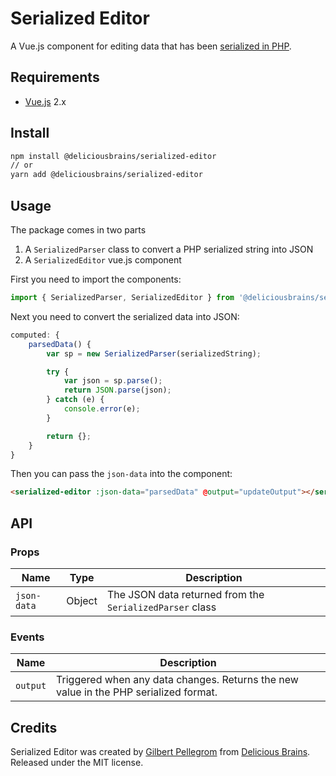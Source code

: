 # Serialized Editor

A Vue.js component for editing data that has been [serialized in PHP](http://php.net/manual/en/function.serialize.php).

## Requirements

* [Vue.js](https://vuejs.org/) 2.x

## Install

```bash
npm install @deliciousbrains/serialized-editor
// or
yarn add @deliciousbrains/serialized-editor
```

## Usage

The package comes in two parts

1. A `SerializedParser` class to convert a PHP serialized string into JSON
1. A `SerializedEditor` vue.js component

First you need to import the components: 

```javascript
import { SerializedParser, SerializedEditor } from '@deliciousbrains/serialized-editor';
```

Next you need to convert the serialized data into JSON:

```javascript
computed: {
    parsedData() {
        var sp = new SerializedParser(serializedString);

        try {
            var json = sp.parse();
            return JSON.parse(json);
        } catch (e) {
            console.error(e);
        }

        return {};
    }
}
```

Then you can pass the `json-data` into the component:

```html
<serialized-editor :json-data="parsedData" @output="updateOutput"></serialized-editor>
```

## API

### Props

| Name | Type | Description |
| --- | --- | --- |
| `json-data` | Object | The JSON data returned from the `SerializedParser` class |

### Events

| Name | Description |
| --- | --- |
| `output` | Triggered when any data changes. Returns the new value in the PHP serialized format. |

## Credits

Serialized Editor was created by [Gilbert Pellegrom](https://twitter.com/gilbitron) from
[Delicious Brains](https://deliciousbrains.com/). Released under the MIT license.